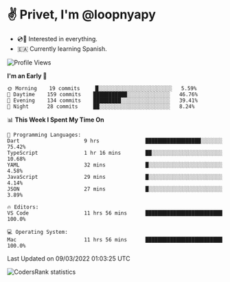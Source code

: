 # ✌️ Privet, I'm @loopnyapy

- 💿📀 Interested in everything.
- 🇪🇦 Currently learning Spanish.

<!--START_SECTION:waka-->
![Profile Views](http://img.shields.io/badge/Profile%20Views-119-blue)

**I'm an Early 🐤** 

```text
🌞 Morning    19 commits     █░░░░░░░░░░░░░░░░░░░░░░░░   5.59% 
🌆 Daytime    159 commits    ███████████░░░░░░░░░░░░░░   46.76% 
🌃 Evening    134 commits    █████████░░░░░░░░░░░░░░░░   39.41% 
🌙 Night      28 commits     ██░░░░░░░░░░░░░░░░░░░░░░░   8.24%

```


📊 **This Week I Spent My Time On** 

```text
💬 Programming Languages: 
Dart                     9 hrs               ██████████████████░░░░░░░   75.42% 
TypeScript               1 hr 16 mins        ██░░░░░░░░░░░░░░░░░░░░░░░   10.68% 
YAML                     32 mins             █░░░░░░░░░░░░░░░░░░░░░░░░   4.58% 
JavaScript               29 mins             █░░░░░░░░░░░░░░░░░░░░░░░░   4.14% 
JSON                     27 mins             █░░░░░░░░░░░░░░░░░░░░░░░░   3.89%

🔥 Editors: 
VS Code                  11 hrs 56 mins      █████████████████████████   100.0%

💻 Operating System: 
Mac                      11 hrs 56 mins      █████████████████████████   100.0%

```


 Last Updated on 09/03/2022 01:03:25 UTC
<!--END_SECTION:waka-->

![CodersRank statistics](https://cr-ss-service.azurewebsites.net/api/ScreenShot?widget=summary&username=loopnyapy)
